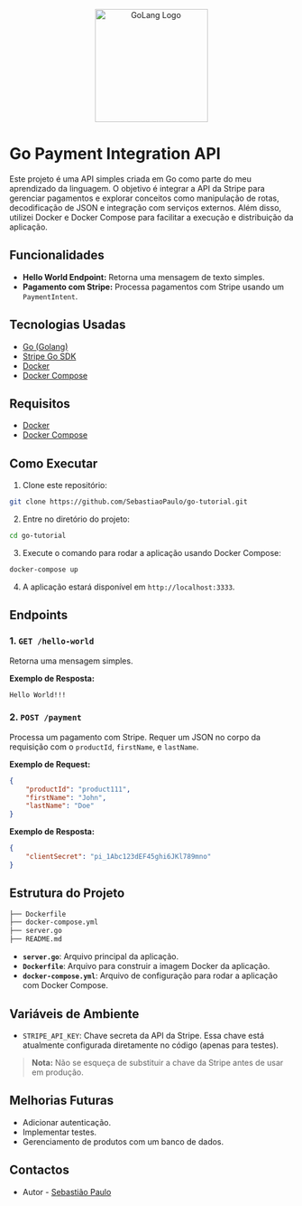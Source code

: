 <p align="center">
  <a href="https://go.dev/" target="blank"><img src="https://go.dev/blog/go-brand/Go-Logo/PNG/Go-Logo_Aqua.png" width="200" alt="GoLang Logo" /></a>
</p>

# Go Payment Integration API

Este projeto é uma API simples criada em Go como parte do meu aprendizado da linguagem. O objetivo é integrar a API da Stripe para gerenciar pagamentos e explorar conceitos como manipulação de rotas, decodificação de JSON e integração com serviços externos. Além disso, utilizei Docker e Docker Compose para facilitar a execução e distribuição da aplicação.

## Funcionalidades

- **Hello World Endpoint:** Retorna uma mensagem de texto simples.
- **Pagamento com Stripe:** Processa pagamentos com Stripe usando um `PaymentIntent`.

## Tecnologias Usadas

- [Go (Golang)](https://golang.org/)
- [Stripe Go SDK](https://github.com/stripe/stripe-go)
- [Docker](https://www.docker.com/)
- [Docker Compose](https://docs.docker.com/compose/)

## Requisitos

- [Docker](https://docs.docker.com/get-docker/)
- [Docker Compose](https://docs.docker.com/compose/install/)

## Como Executar

1. Clone este repositório:

```bash
git clone https://github.com/SebastiaoPaulo/go-tutorial.git
```

2. Entre no diretório do projeto:

```bash
cd go-tutorial
```

3. Execute o comando para rodar a aplicação usando Docker Compose:

```bash
docker-compose up
```

4. A aplicação estará disponível em `http://localhost:3333`.

## Endpoints

### 1. `GET /hello-world`

Retorna uma mensagem simples.

**Exemplo de Resposta:**

```text
Hello World!!!
```

### 2. `POST /payment`

Processa um pagamento com Stripe. Requer um JSON no corpo da requisição com o `productId`, `firstName`, e `lastName`.

**Exemplo de Request:**

```json
{
    "productId": "product111",
    "firstName": "John",
    "lastName": "Doe"
}
```

**Exemplo de Resposta:**

```json
{
    "clientSecret": "pi_1Abc123dEF45ghi6JKl789mno"
}
```

## Estrutura do Projeto

```bash
├── Dockerfile
├── docker-compose.yml
├── server.go
├── README.md
```

- **`server.go`**: Arquivo principal da aplicação.
- **`Dockerfile`**: Arquivo para construir a imagem Docker da aplicação.
- **`docker-compose.yml`**: Arquivo de configuração para rodar a aplicação com Docker Compose.

## Variáveis de Ambiente

- `STRIPE_API_KEY`: Chave secreta da API da Stripe. Essa chave está atualmente configurada diretamente no código (apenas para testes).

> **Nota:** Não se esqueça de substituir a chave da Stripe antes de usar em produção.

## Melhorias Futuras

- Adicionar autenticação.
- Implementar testes.
- Gerenciamento de produtos com um banco de dados.

## Contactos

- Autor - [Sebastião Paulo](https://www.linkedin.com/in/sebasti%C3%A3o-paulo-31b4a5129/)